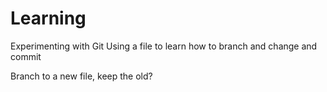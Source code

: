 # Learning
Experimenting with Git
Using a file to learn how to branch and change and commit

Branch to a new file, keep the old?
